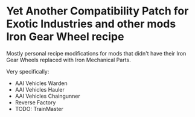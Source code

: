 # Yet Another Compatibility Patch for Exotic Industries and other mods Iron Gear Wheel recipe
Mostly personal recipe modifications for mods that didn't have their Iron Gear Wheels replaced with Iron Mechanical Parts.

Very specifically:
* AAI Vehicles Warden
* AAI Vehicles Hauler
* AAI Vehicles Chaingunner
* Reverse Factory
* TODO: TrainMaster
